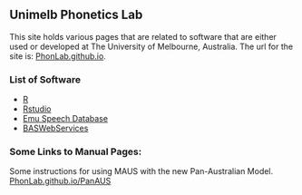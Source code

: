 ## Unimelb Phonetics Lab

This site holds various pages that are related to software that are either used or developed at The University of Melbourne, Australia.
The url for the site is: [PhonLab.github.io](http://PhonLab.github.io).
### List of Software
* [R](https://cran.r-project.org)
* [Rstudio](https://www.rstudio.org)
* [Emu Speech Database](http://ips-lmu.github.io/EMU-webApp/)
* [BASWebServices](http://clarin.phonetik.uni-muenchen.de/BASWebServices/#!/services)

### Some Links to Manual Pages:

Some instructions for using MAUS with the new Pan-Australian Model. [PhonLab.github.io/PanAUS](http://PhonLab.github.io/PanAUS)
